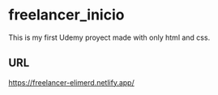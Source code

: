 # freelancer_inicio
This is my first Udemy proyect made with only html and css.

## URL 

https://freelancer-elimerd.netlify.app/


